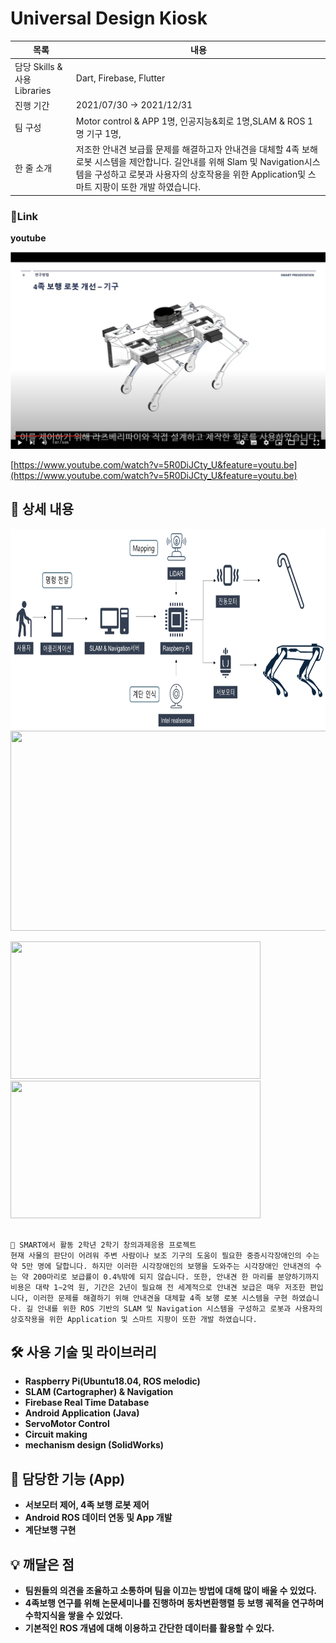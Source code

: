 <!-- # SLAM-AI-Based-Guide-Quadruped-Robot-
SLAM &amp; AI-Based Guide Quadruped Robot System for the Blind
-->

# Universal Design Kiosk
|목록|내용|
|-------|-------|
|담당 Skills & 사용 Libraries| Dart, Firebase, Flutter|
|진행 기간| 2021/07/30 → 2021/12/31|
|팀 구성| Motor control & APP 1명, 인공지능&회로 1명,SLAM & ROS 1명 기구 1명,|
|한 줄 소개| 저조한 안내견 보급률 문제를 해결하고자 안내견을 대체할 4족 보해 로봇 시스템을 제안합니다.  길안내를 위해 Slam 및 Navigation시스템을 구성하고 로봇과 사용자의 상호작용을 위한 Application및 스마트 지팡이 또한 개발  하였습니다.|

### 🔗Link



**youtube**

<a href="https://www.youtube.com/watch?v=5R0DiJCty_U&feature=youtu.be"><img src="./image/robot_youtub.png"/></a>

[https://www.youtube.com/watch?v=5R0DiJCty_U&feature=youtu.be](https://www.youtube.com/watch?v=5R0DiJCty_U&feature=youtu.be)

## 📖 상세 내용

<img src="./image/smart_robot3.png" width="600" height="320">   

<img src="./image/%EA%B8%B0%EB%B3%B8%20%EC%A3%BC%EB%AC%B8%EC%88%9C%EC%84%9C%20UI.png" width="600" height="320">  


<img src="./image/%EC%9D%8C%EC%84%B1%EC%A3%BC%EB%AC%B8.JPG" width="400" height="220"><img src="./image/%EC%A2%85%EC%9D%B4%EC%A3%BC%EB%AC%B8%EC%84%9C.JPG" width="400" height="220">

```

🐷 SMART에서 활동 2학년 2학기 창의과제응용 프로젝트
현재 사물의 판단이 어려워 주변 사람이나 보조 기구의 도움이 필요한 중증시각장애인의 수는 약 5만 명에 달합니다. 하지만 이러한 시각장애인의 보행을 도와주는 시각장애인 안내견의 수는 약 200마리로 보급률이 0.4%밖에 되지 않습니다. 또한, 안내견 한 마리를 분양하기까지 비용은 대략 1∼2억 원, 기간은 2년이 필요해 전 세계적으로 안내견 보급은 매우 저조한 편입니다, 이러한 문제를 해결하기 위해 안내견을 대체할 4족 보행 로봇 시스템을 구현 하였습니다. 길 안내를 위한 ROS 기반의 SLAM 및 Navigation 시스템을 구성하고 로봇과 사용자의 상호작용을 위한 Application 및 스마트 지팡이 또한 개발 하였습니다.

```

## 🛠️ 사용 기술 및 라이브러리
- **Raspberry Pi(Ubuntu18.04, ROS melodic)**
- **SLAM (Cartographer) & Navigation**
- **Firebase Real Time Database**
- **Android Application (Java)**
- **ServoMotor Control**
- **Circuit making**
- **mechanism design (SolidWorks)**


## 📱 담당한 기능 (App)

- **서보모터 제어, 4족 보행 로봇 제어**
- **Android ROS 데이터 연동 및 App 개발**
- **계단보행 구현**

## 💡 깨달은 점

- **팀원들의 의견을 조율하고 소통하며 팀을 이끄는 방법에 대해 많이 배울 수 있었다.**
- **4족보행 연구를 위해 논문세미나를 진행하며 동차변환행렬 등 보행 궤적을 연구하며 수학지식을 쌓을 수 있었다.**
- **기본적인 ROS 개념에 대해 이용하고 간단한 데이터를 활용할 수 있다.**